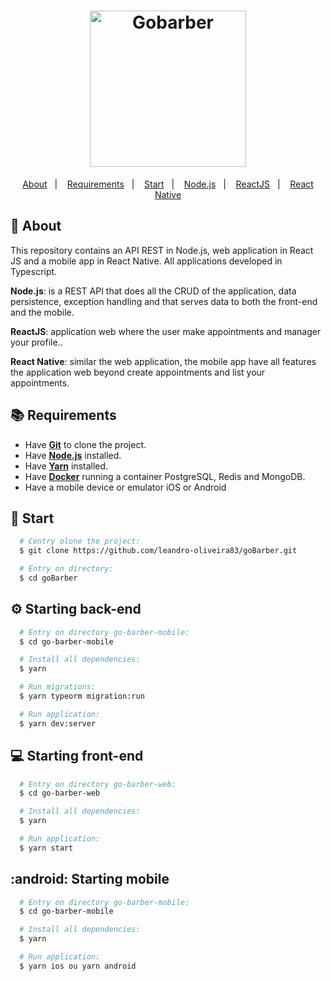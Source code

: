 <h1 align="center">
    <img alt="Gobarber" src="https://ik.imagekit.io/hwyksvj4iv/gobarber_19xmN2BUU.svg" width="250px" />
</h1>

<p align="center">
  <a href="#page_with_curl-about">About</a>&nbsp;&nbsp;&nbsp;|&nbsp;&nbsp;&nbsp;
  <a href="#books-requirements">Requirements</a>&nbsp;&nbsp;&nbsp;|&nbsp;&nbsp;&nbsp;
  <a href="#rocket-start">Start</a>&nbsp;&nbsp;&nbsp;|&nbsp;&nbsp;&nbsp;
  <a href="#gear-starting-back-end">Node.js</a>&nbsp;&nbsp;&nbsp;|&nbsp;&nbsp;&nbsp;
  <a href="#computer-starting-front-end">ReactJS</a>&nbsp;&nbsp;&nbsp;|&nbsp;&nbsp;&nbsp;
  <a href="#android-starting-mobile">React Native</a>
</p>

## :page_with_curl: About
This repository contains an API REST in Node.js, web application in React JS and a mobile app in React Native. All applications developed in Typescript.

**Node.js**: is a REST API that does all the CRUD of the application, data persistence, exception handling and that serves data to both the front-end and the mobile.

**ReactJS**: application web where the user make appointments and manager your profile..

**React Native**: similar the web application, the mobile app have all features the application web beyond create appointments and list your appointments.

## :books: Requirements
- Have [**Git**](https://git-scm.com/) to clone the project.
- Have [**Node.js**](https://nodejs.org/en/) installed.
- Have [**Yarn**](https://yarnpkg.com/) installed.
- Have [**Docker**](https://www.docker.com/) running a container PostgreSQL, Redis and MongoDB.
- Have a mobile device or emulator iOS or Android

## :rocket: Start
``` bash
  # Centry olone the project:
  $ git clone https://github.com/leandro-oliveira83/goBarber.git

  # Entry on directory:
  $ cd goBarber
```

## :gear: Starting back-end
```bash
  # Entry on directory go-barber-mobile:
  $ cd go-barber-mobile

  # Install all dependencies:
  $ yarn

  # Run migrations:
  $ yarn typeorm migration:run

  # Run application:
  $ yarn dev:server
```

## :computer: Starting front-end
```bash
  # Entry on directory go-barber-web:
  $ cd go-barber-web

  # Install all dependencies:
  $ yarn

  # Run application:
  $ yarn start
```

## :android: Starting mobile
```bash
  # Entry on directory go-barber-mobile:
  $ cd go-barber-mobile

  # Install all dependencies:
  $ yarn

  # Run application:
  $ yarn ios ou yarn android 
```
